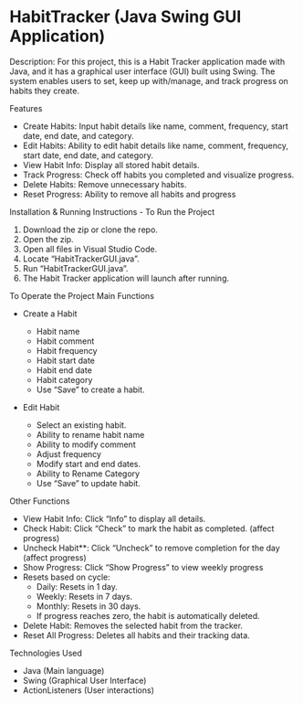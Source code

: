 # HabitTracker (Java Swing GUI Application)

Description: For this project, this is a Habit Tracker application made with Java, and it has a graphical user interface (GUI) built using Swing. The system enables users to set, keep up with/manage, and track progress on habits they create. 


Features
- Create Habits: Input habit details like name, comment, frequency, start date, end date, and category.
- Edit Habits: Ability to edit habit details like name, comment, frequency, start date, end date, and category.
- View Habit Info: Display all stored habit details.
- Track Progress: Check off habits you completed and visualize progress.
- Delete Habits: Remove unnecessary habits.
- Reset Progress: Ability to remove all habits and progress

Installation & Running Instructions - To Run the Project
1. Download the zip or clone the repo.
2. Open the zip.
3. Open all files in Visual Studio Code.
4. Locate “HabitTrackerGUI.java”.
5. Run “HabitTrackerGUI.java”.
6. The Habit Tracker application will launch after running.

To Operate the Project
Main Functions
- Create a Habit
  - Habit name 
  - Habit comment 
  - Habit frequency
  - Habit start date 
  - Habit end date 
  - Habit category 
  - Use “Save” to create a habit.

- Edit Habit
  - Select an existing habit.
  - Ability to rename habit name
  - Ability to modify comment
  - Adjust frequency
  - Modify start and end dates.
  - Ability to Rename Category 
  - Use “Save” to update habit.
 
Other Functions
- View Habit Info: Click “Info” to display all details.
- Check Habit: Click “Check” to mark the habit as completed.  (affect progress)
- Uncheck Habit**: Click “Uncheck” to remove completion for the day (affect progress)
- Show Progress: Click “Show Progress” to view weekly progress
 - Resets based on cycle:
    - Daily: Resets in 1 day.
    - Weekly: Resets in 7 days.
    - Monthly: Resets in 30 days.
    - If progress reaches zero, the habit is automatically deleted.
- Delete Habit: Removes the selected habit from the tracker.
- Reset All Progress: Deletes all habits and their tracking data.

Technologies Used
- Java (Main language)
- Swing (Graphical User Interface)
- ActionListeners (User interactions)


















